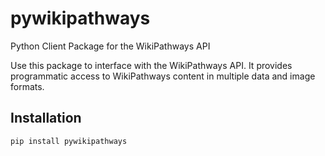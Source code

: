 # pywikipathways
Python Client Package for the WikiPathways API

Use this package to interface with the WikiPathways API.
It provides programmatic access to WikiPathways content in multiple data and image formats.

## Installation
```
pip install pywikipathways
```
